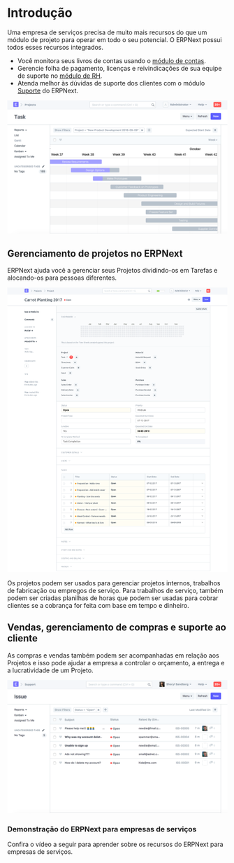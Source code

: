 # Introdução



Uma empresa de serviços precisa de muito mais recursos do que um módulo de projeto para operar em todo o seu potencial. O ERPNext possui todos esses recursos integrados.


* Você monitora seus livros de contas usando o [módulo de contas](/docs/pt/accounts.html).
* Gerencie folha de pagamento, licenças e reivindicações de sua equipe de suporte no [módulo de RH](/docs/pt/human-resources.html).
* Atenda melhor às dúvidas de suporte dos clientes com o módulo [Suporte](/docs/pt/support.html) do ERPNext.


![Gannt](/files/services-hero.png)


## Gerenciamento de projetos no ERPNext


ERPNext ajuda você a gerenciar seus Projetos dividindo-os em Tarefas e
alocando-os para pessoas diferentes.


![Project](/files/projects.png)


Os projetos podem ser usados ​​para gerenciar projetos internos, trabalhos de fabricação ou
empregos de serviço. Para trabalhos de serviço, também podem ser criadas planilhas de horas que podem ser usadas para cobrar clientes se a cobrança for feita com base em tempo e dinheiro.


## Vendas, gerenciamento de compras e suporte ao cliente


As compras e vendas também podem ser acompanhadas em relação aos Projetos e isso pode ajudar a empresa a controlar o orçamento, a entrega e a lucratividade de um Projeto.


![Sem fins lucrativos](/files/support.png)


### Demonstração do ERPNext para empresas de serviços


Confira o vídeo a seguir para aprender sobre os recursos do ERPNext para empresas de serviços.









